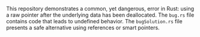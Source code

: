 This repository demonstrates a common, yet dangerous, error in Rust: using a raw pointer after the underlying data has been deallocated.  The `bug.rs` file contains code that leads to undefined behavior. The `bugSolution.rs` file presents a safe alternative using references or smart pointers.